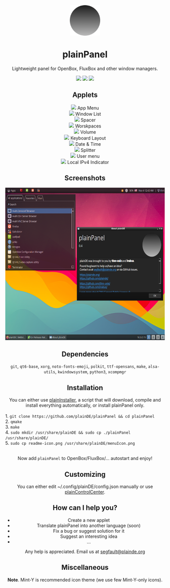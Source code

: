 <div align="center">
  <img src="readme-icon.png" width="96">
  <h1>plainPanel</h1>
  <p>Lightweight panel for OpenBox, FluxBox and other window managers.</p>
 
  <img src="https://img.shields.io/github/last-commit/plainDE/plainPanel?style=plastic">
  <img src="https://img.shields.io/github/license/plainDE/plainPanel?style=plastic">
  <img src="https://img.shields.io/github/issues/plainDE/plainPanel?style=plastic">
  
  <h2>Applets</h2>
  <img src="https://raw.githubusercontent.com/linuxmint/mint-y-icons/master/usr/share/icons/Mint-Y/apps/22/app-launcher.png"> App Menu<br>
  <img src="https://raw.githubusercontent.com/linuxmint/mint-y-icons/master/usr/share/icons/Mint-Y/apps/22/preferences-system-windows.png"> Window List<br>
  <img src="https://raw.githubusercontent.com/linuxmint/mint-y-icons/master/usr/share/icons/Mint-Y/apps/22/extensions.png"> Spacer<br>
  <img src="https://raw.githubusercontent.com/linuxmint/mint-y-icons/master/usr/share/icons/Mint-Y/apps/22/workspace-switcher-top-left.png"> Worskpaces<br>
  <img src="https://raw.githubusercontent.com/linuxmint/mint-y-icons/master/usr/share/icons/Mint-Y/apps/22/preferences-system-sound.png"> Volume<br>
  <img src="https://raw.githubusercontent.com/linuxmint/mint-y-icons/master/usr/share/icons/Mint-Y/apps/22/keyboard.png"> Keyboard Layout<br>
  <img src="https://raw.githubusercontent.com/linuxmint/mint-y-icons/master/usr/share/icons/Mint-Y/apps/22/calendar.png"> Date & Time<br>
  <img src="https://raw.githubusercontent.com/linuxmint/mint-y-icons/master/usr/share/icons/Mint-Y/apps/22/extensions.png"> Splitter<br>
  <img src="https://raw.githubusercontent.com/linuxmint/mint-y-icons/master/usr/share/icons/Mint-Y/apps/22/preferences-desktop-user.png"> User menu<br>
  <img src="https://raw.githubusercontent.com/linuxmint/mint-y-icons/master/usr/share/icons/Mint-Y/categories/22/cs-network.png"> Local IPv4 Indicator<br>
  
  <h2>Screenshots</h2>
  <img src="scr-0.4.png" width=640 height=480>
  
  <h2>Dependencies</h2>
  <code>git</code>, <code>qt6-base</code>, <code>xorg</code>, <code>noto-fonts-emoji</code>, <code>polkit</code>, <code>ttf-opensans</code>, <code>make</code>, <code>alsa-utils</code>, <code>kwindowsystem</code>, <code>python3</code>, <code>xcompmgr</code>
  
  <h2>Installation</h2>
  You can either use <a href="https://github.com/plainDE/plainInstaller">plainInstaller</a>, a script that will download, compile and install everything automatically, or install plainPanel only.<br><br>
  
  <div align="left">
    1. <code>git clone https://github.com/plainDE/plainPanel && cd plainPanel</code><br>
    2. <code>qmake</code><br>
    3. <code>make</code><br>
    4. <code>sudo mkdir /usr/share/plainDE && sudo cp ./plainPanel /usr/share/plainDE/</code><br>
    5. <code>sudo cp readme-icon.png /usr/share/plainDE/menuIcon.png</code>
  </div><br>
  
  Now add <code>plainPanel</code> to OpenBox/FluxBox/... autostart and enjoy!
  
  <h2>Customizing</h2>
  You can either edit ~/.config/plainDE/config.json manually or use <a href="https://github.com/plainDE/plainControlCenter">plainControlCenter</a>.
  
  <h2>How can I help you?</h2>
  <ul>
    <li>Create a new applet</li>
    <li>Translate plainPanel into another language (soon)</li>
    <li>Fix a bug or suggest solution for it</li>
    <li>Suggest an interesting idea</li>
    <li>...</li>
  </ul>
  
  Any help is appreciated.
  Email us at <a href="mailto:segfault@plainde.org">segfault@plainde.org</a>
  
  <h2>Miscellaneous</h2>
  <b>Note</b>. Mint-Y is recommended icon theme (we use few Mint-Y-only icons).<br>
  
</div>
